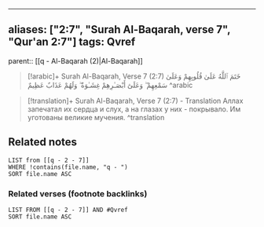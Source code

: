 
---
aliases: ["2:7", "Surah Al-Baqarah, verse 7", "Qur'an 2:7"]
tags: Qvref
---

parent:: [[q - Al-Baqarah (2)|Al-Baqarah]]

> [!arabic]+ Surah Al-Baqarah, Verse 7 (2:7)
> <span class="quran-arabic">خَتَمَ ٱللَّهُ عَلَىٰ قُلُوبِهِمْ وَعَلَىٰ سَمْعِهِمْ ۖ وَعَلَىٰٓ أَبْصَـٰرِهِمْ غِشَـٰوَةٌ ۖ وَلَهُمْ عَذَابٌ عَظِيمٌ</span>
^arabic

> [!translation]+ Surah Al-Baqarah, Verse 7 (2:7) - Translation
> Аллах запечатал их сердца и слух, а на глазах у них - покрывало. Им уготованы великие мучения.
^translation



## Related notes
```dataview
LIST from [[q - 2 - 7]]
WHERE !contains(file.name, "q - ")
SORT file.name ASC
```

### Related verses (footnote backlinks)
```dataview
LIST FROM [[q - 2 - 7]] AND #Qvref
SORT file.name ASC
```

